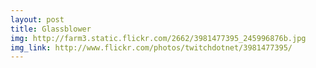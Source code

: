```yaml
---
layout: post
title: Glassblower 
img: http://farm3.static.flickr.com/2662/3981477395_245996876b.jpg 
img_link: http://www.flickr.com/photos/twitchdotnet/3981477395/ 
---
```

